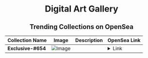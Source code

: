 <div align="center">

# Digital Art Gallery

## Trending Collections on OpenSea

| Collection Name                       | Image                                                                                     | Description                       | OpenSea Link                                                                                          |
|---------------------------------------|-------------------------------------------------------------------------------------------|-----------------------------------|--------------------------------------------------------------------------------------------------------|
| **Exclusive-#654** | ![Image](https://i.seadn.io/s/raw/files/83bb59286ea350c95b1728368cc889ca.png?w=500&auto=format?w=200&auto=format) |  | <details><summary>Link</summary>[Exclusive-#654](https://opensea.io/collection/exclusive-654-466)</details> |

</div>